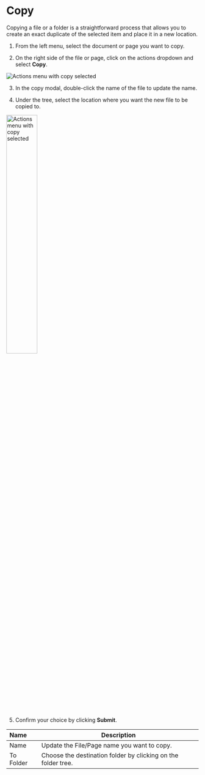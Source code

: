 # Copy

Copying a file or a folder is a straightforward process that allows you to create an exact duplicate of the selected item and place it in a new location.

1. From the left menu, select the document or page you want to copy.

2. On the right side of the file or page, click on the actions dropdown and select **Copy**. 

<p><img src="/static/images/workspace/documents/copy-file-folder.jpg" alt="Actions menu with copy selected"></p>

3. In the copy modal, double-click the name of the file to update the name.

4. Under the tree, select the location where you want the new file to be copied to.

<p><img src="/static/images/copy.jpg" alt="Actions menu with copy selected" style="width: 40%;"></p>

5. Confirm your choice by clicking **Submit**.

**Name** | **Description**
:--- | ---
Name | Update the File/Page name you want to copy.
To Folder | Choose the destination folder by clicking on the folder tree.